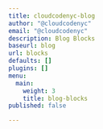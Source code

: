 ```yaml
---
title: cloudcodenyc-blog
author: "@cloudcodenyc"
email: "@cloudcodenyc"
description: Blog Blocks
baseurl: blog
url: blocks
defaults: []
plugins: []
menu:
  main:
    weight: 3
    title: blog-blocks
published: false

---
```

